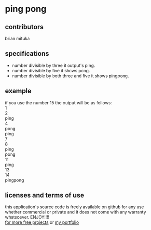 # ping pong
## contributors
 brian mituka
## specifications
* number divisible by three it output's ping.  
* number divisible by five it shows pong.  
* number divisible by both three and five it shows pingpong.  
## example
if you use the number 15 the output will be as follows:  
1  
2  
ping  
4  
pong  
ping  
7  
8  
ping  
pong  
11  
ping  
13  
14  
pingpong  

## licenses and terms of use  
this application's source code is freely available on github for any use whether commercial or private and it does not come with any warranty whatsoever. ENJOY!!!!  
[for more free projects](brianmituka@github.com) or [my portfolio](brianmituka.github.io/myportfolio/)
